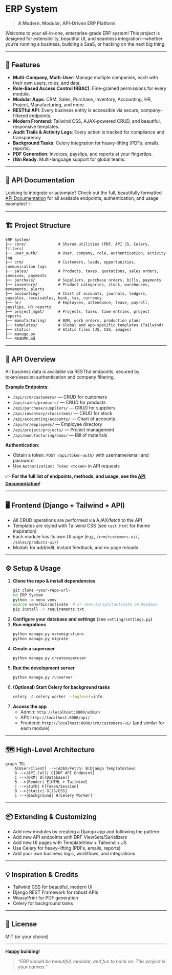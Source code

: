 # ERP System

> **A Modern, Modular, API-Driven ERP Platform**

Welcome to your all-in-one, enterprise-grade ERP system! This project is designed for extensibility, beautiful UI, and seamless integration—whether you’re running a business, building a SaaS, or hacking on the next big thing.

---

## 🚀 Features
- **Multi-Company, Multi-User**: Manage multiple companies, each with their own users, roles, and data.
- **Role-Based Access Control (RBAC)**: Fine-grained permissions for every module.
- **Modular Apps**: CRM, Sales, Purchase, Inventory, Accounting, HR, Project, Manufacturing, and more.
- **RESTful API**: Every business entity is accessible via secure, company-filtered endpoints.
- **Modern Frontend**: Tailwind CSS, AJAX-powered CRUD, and beautiful, responsive templates.
- **Audit Trails & Activity Logs**: Every action is tracked for compliance and transparency.
- **Background Tasks**: Celery integration for heavy-lifting (PDFs, emails, reports).
- **PDF Generation**: Invoices, payslips, and reports at your fingertips.
- **i18n Ready**: Multi-language support for global teams.

---

## 📖 API Documentation

Looking to integrate or automate? Check out the full, beautifully formatted [API Documentation](API_DOCS.md) for all available endpoints, authentication, and usage examples! ✨

---

## 🏗️ Project Structure

```text
ERP System/
├── core/              # Shared utilities (PDF, API JS, Celery, filters)
├── user_auth/         # User, company, role, authentication, activity log
├── crm/               # Customers, leads, opportunities, communication logs
├── sales/             # Products, taxes, quotations, sales orders, invoices, payments
├── purchase/          # Suppliers, purchase orders, bills, payments
├── inventory/         # Product categories, stock, warehouses, movements, alerts
├── accounting/        # Chart of accounts, journals, ledgers, payables, receivables, bank, tax, currency
├── hr/                # Employees, attendance, leave, payroll, payslips, HR reports
├── project_mgmt/      # Projects, tasks, time entries, project reports
├── manufacturing/     # BOM, work orders, production plans
├── templates/         # Global and app-specific templates (Tailwind)
├── static/            # Static files (JS, CSS, images)
├── manage.py
└── README.md
```

---

## 🔗 API Overview

All business data is available via RESTful endpoints, secured by token/session authentication and company filtering.

**Example Endpoints:**
- `/api/crm/customers/` — CRUD for customers
- `/api/sales/products/` — CRUD for products
- `/api/purchase/suppliers/` — CRUD for suppliers
- `/api/inventory/stockitems/` — CRUD for stock
- `/api/accounting/accounts/` — Chart of accounts
- `/api/hr/employees/` — Employee directory
- `/api/project/projects/` — Project management
- `/api/manufacturing/boms/` — Bill of materials

**Authentication:**
- Obtain a token: `POST /api/token-auth/` with username/email and password
- Use `Authorization: Token <token>` in API requests

👉 **For the full list of endpoints, methods, and usage, see the [API Documentation](API_DOCS.md)!**

---

## 🖥️ Frontend (Django + Tailwind + API)

- All CRUD operations are performed via AJAX/fetch to the API
- Templates are styled with Tailwind CSS (see `test.html` for theme inspiration)
- Each module has its own UI page (e.g., `/crm/customers-ui/`, `/sales/products-ui/`)
- Modals for add/edit, instant feedback, and no page reloads

---

## ⚙️ Setup & Usage

1. **Clone the repo & install dependencies**
   ```sh
   git clone <your-repo-url>
   cd ERP System
   python -m venv venv
   source venv/bin/activate  # or venv\Scripts\activate on Windows
   pip install -r requirements.txt
   ```
2. **Configure your database and settings** (see `setting/settings.py`)
3. **Run migrations**
   ```sh
   python manage.py makemigrations
   python manage.py migrate
   ```
4. **Create a superuser**
   ```sh
   python manage.py createsuperuser
   ```
5. **Run the development server**
   ```sh
   python manage.py runserver
   ```
6. **(Optional) Start Celery for background tasks**
   ```sh
   celery -A celery worker --loglevel=info
   ```
7. **Access the app**
   - Admin: `http://localhost:8000/admin/`
   - API: `http://localhost:8000/api/`
   - Frontend: `http://localhost:8000/crm/customers-ui/` (and similar for each module)

---

## 🗺️ High-Level Architecture

```mermaid
graph TD;
    A[User/Client] -->|AJAX/Fetch| B(Django TemplateView)
    B -->|API Call| C[DRF API Endpoint]
    C -->|ORM| D[(Database)]
    B -->|Render| E[HTML + Tailwind]
    C -->|Auth| F[Token/Session]
    B -->|Static| G[JS/CSS]
    C -->|Background| H[Celery Worker]
```

---

## 📦 Extending & Customizing
- Add new modules by creating a Django app and following the pattern
- Add new API endpoints with DRF ViewSets/Serializers
- Add new UI pages with TemplateView + Tailwind + JS
- Use Celery for heavy-lifting (PDFs, emails, reports)
- Add your own business logic, workflows, and integrations

---

## 💡 Inspiration & Credits
- Tailwind CSS for beautiful, modern UI
- Django REST Framework for robust APIs
- WeasyPrint for PDF generation
- Celery for background tasks

---

## 📝 License
MIT (or your choice)

---

**Happy building!**

> _“ERP should be beautiful, modular, and fun to hack on. This project is your canvas.”_
